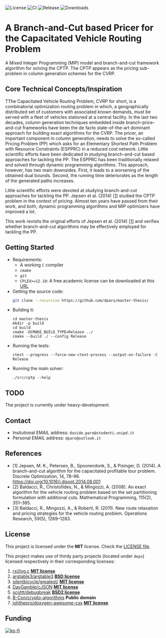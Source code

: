 ![License](https://img.shields.io/github/license/dparo/master-thesis)
![CI](https://img.shields.io/github/workflow/status/dparo/master-thesis/CI)
![Release](https://img.shields.io/github/v/release/dparo/master-thesis)
![Downloads](https://img.shields.io/github/downloads/dparo/master-thesis/total)


# A Branch-and-Cut based Pricer for the Capacitated Vehicle Routing Problem

A Mixed Integer Programming (MIP) model and branch-and-cut framework algorithm for solving the CPTP.
The CPTP appears as the pricing sub-problem in column generation schemes for the CVRP.

## Core Technical Concepts/Inspiration

TThe Capacitated Vehicle Routing Problem, CVRP for short,
is a combinatorial optimization routing problem in which,
a geographically distributed set of customers with associated known demands,
must be served with a fleet of vehicles stationed at a central facility.
In the last two decades,
column generation techniques embedded inside branch-price-and-cut frameworks
have been the de facto state-of-the-art dominant approach
for building exact algorithms for the CVRP.
The pricer, an important component in column generation, needs to solve
the so-called Pricing Problem (PP) which asks for an
Elementary Shortest Path Problem with Resource Constraints (ESPPRC)
in a reduced cost network.
Little scientific efforts have been dedicated in studying
branch-and-cut based approaches for tackling the PP.
The ESPPRC has been traditionally relaxed and solved through dynamic programming
algorithms.
This approach, however, has two main downsides.
First, it leads to a worsening of the obtained dual bounds.
Second, the running time deteriorates as the length of the generated paths increases.

Little scientific efforts were devoted at studying branch-and-cut approaches for tackling
the PP.
Jepsen et al. (2014) [[1]](#Jepsen2014) studied the CPTP problem in the context of pricing.
Almost ten years have passed from their work, and both, dynamic programming algorithms
and MIP optimizers have improved a lot.

This work revisits the original efforts of Jepsen et al. (2014) [[1]](#Jepsen2014)
and verifies whether branch-and-cut algorithms may be effectively employed
for tackling the PP.


## Getting Started
- Requirements:
    - A working `C` compiler
    - `cmake`
    - `git`
    - `CPLEX>=12.10`: A free academic license can be downloaded at this [URL](https://www.ibm.com/academic/topic/data-science)
- Getting the source code:
    ```bash
    git clone --recursive https://github.com/dparo/master-thesis/
    ```
- Building it:
    ```
    cd master-thesis
    mkdir -p build
    cd build
    cmake -DCMAKE_BUILD_TYPE=Release ../
    cmake --build ./ --config Release
    ```
- Running the tests:
    ```
    ctest --progress --force-new-ctest-process --output-on-failure -C Release
    ```
- Running the main solver:
    ```
    ./src/cptp --help
    ```

## TODO
The project is currently under heavy-development.

## Contact
- Insitutional EMAIL address: `davide.paro@studenti.unipd.it`
- Personal EMAIL address: `dparo@outlook.it`

## References
- <a id="Jepsen2014">[1]</a>
Jepsen, M. K., Petersen, B., Spoorendonk, S., & Pisinger, D. (2014). A branch-and-cut algorithm for the capacitated profitable tour problem. Discrete Optimization, 14, 78–96. https://doi.org/10.1016/j.disopt.2014.08.001
- <a id="baldacci2008exact">[2]</a>
Baldacci, R., Christofides, N., & Mingozzi, A. (2008). An exact algorithm for the vehicle routing problem based on the set partitioning formulation with additional cuts. Mathematical Programming, 115(2), 351–385.
- <a id="baldacci2011new">[3]</a>
Baldacci, R., Mingozzi, A., & Roberti, R. (2011). New route relaxation and pricing strategies for the vehicle routing problem. Operations Research, 59(5), 1269–1283.

## License
This project is licensed under the **MIT** license. Check the [LICENSE file](LICENSE).

This project makes use of thirdy party projects (located under `deps`) licensed respectively in their corresponding licenses:
1. [rxi/log.c](https://github.com/rxi/log.c) [**MIT license**](https://github.com/rxi/log.c/blob/master/LICENSE)
2. [argtable3/argtable3](https://github.com/argtable3/argtable3) [**BSD license**](https://github.com/argtable/argtable3/blob/master/LICENSE)
3. [silentbicycle/greatest/](https://github.com/silentbicycle/greatest/) [**MIT license**](https://github.com/silentbicycle/greatest/blob/master/LICENSE)
4. [DavGamble/cJSON](https://github.com/DaveGamble/cJSON) [**MIT license**](https://github.com/DaveGamble/cJSON/blob/master/LICENSE)
5. [scottt/debugbreak](https://github.com/scottt/debugbreak) [**BSD2 license**](https://github.com/scottt/debugbreak/blob/master/COPYING)
6. [B-Con/crypto-algorithms](https://github.com/B-Con/crypto-algorithms) **Public domain**
7. [johthepro/doxygen-awesome-css](https://github.com/jothepro/doxygen-awesome-css) [**MIT license**](https://github.com/jothepro/doxygen-awesome-css/blob/main/LICENSE)

## Funding
[![ko-fi](https://ko-fi.com/img/githubbutton_sm.svg)](https://ko-fi.com/J3J47WJB2)
